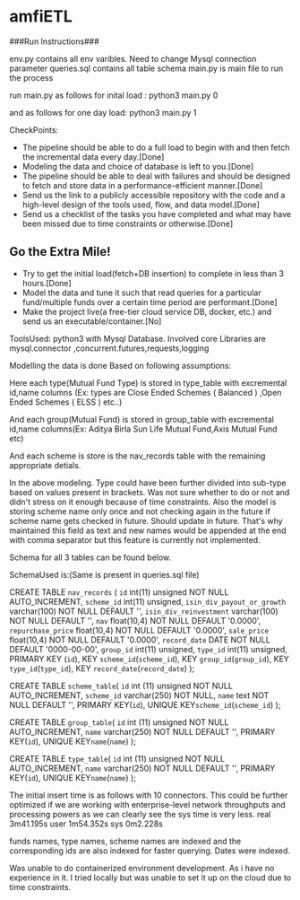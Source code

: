 # amfiETL
###Run Instructions###

env.py contains all env varibles. Need to change Mysql connection parameter
queries.sql contains all table schema
main.py is main file to run the process

run main.py as follows for inital load :
python3 main.py 0

and as follows for one day load:
python3 main.py 1


CheckPoints:

- The pipeline should be able to do a full load to begin with and then fetch the incremental data every day.[Done]
- Modeling the data and choice of database is left to you.[Done]
- The pipeline should be able to deal with failures and should be designed to fetch and store data in a performance-efficient manner.[Done]
- Send us the link to a publicly accessible repository with the code and a high-level design of the tools used, flow, and data model.[Done]
- Send us a checklist of the tasks you have completed and what may have been missed due to time constraints or otherwise.[Done]

## Go the Extra Mile!

- Try to get the initial load(fetch+DB insertion) to complete in less than 3 hours.[Done]
- Model the data and tune it such that read queries for a particular fund/multiple funds over a certain time period are performant.[Done]
- Make the project live(a free-tier cloud service DB, docker, etc.) and send us an executable/container.[No]


ToolsUsed:
python3 with Mysql Database.
Involved core Libraries are mysql.connector ,concurrent.futures,requests,logging


Modelling the data is done Based on following assumptions:

Here each type(Mutual Fund Type) is stored in type_table with excremental id,name columns (Ex: types are Close Ended Schemes ( Balanced ) ,Open Ended Schemes ( ELSS ) etc..)

And each group(Mutual Fund) is stored in group_table with excremental id,name columns(Ex: Aditya Birla Sun Life Mutual Fund,Axis Mutual Fund etc)

And each scheme is store is the nav_records table with the remaining appropriate detials.

In the above modeling. Type could have been further divided into sub-type based on values present in brackets. Was not sure whether to do or not and didn't stress on it enough because of time constraints.
Also the model is storing scheme name only once and not checking again in the future if scheme name gets checked in future. Should update in future. That's why maintained this field as text and new names would be appended at the end with comma separator but this feature is currently not implemented.




Schema for all 3 tables can be found below.



SchemaUsed is:(Same is present in queries.sql file)


CREATE TABLE `nav_records` (
  `id` int(11) unsigned NOT NULL AUTO_INCREMENT,
  `scheme_id`  int(11) unsigned,
  `isin_div_payout_or_growth` varchar(100) NOT NULL DEFAULT '',
  `isin_div_reinvestment` varchar(100) NOT NULL DEFAULT '',
  `nav` float(10,4) NOT NULL DEFAULT '0.0000',
  `repurchase_price` float(10,4) NOT NULL DEFAULT '0.0000',
  `sale_price` float(10,4) NOT NULL DEFAULT '0.0000',
  `record_date` DATE NOT NULL DEFAULT '0000-00-00',
  `group_id` int(11) unsigned,
  `type_id` int(11) unsigned,
   PRIMARY KEY (`id`),
   KEY `scheme_id`(`scheme_id`),
   KEY `group_id`(`group_id`),
   KEY `type_id`(`type_id`),
   KEY `record_date`(`record_date`)
);


CREATE TABLE `scheme_table`(
	`id` int (11) unsigned NOT NULL AUTO_INCREMENT,
	`scheme_id` varchar(250) NOT NULL,
	`name` text NOT NULL DEFAULT '',
	PRIMARY KEY(`id`),
	UNIQUE KEY`scheme_id`(`scheme_id`)
);


CREATE TABLE `group_table`(
	`id` int (11) unsigned NOT NULL AUTO_INCREMENT,
	`name` varchar(250) NOT NULL DEFAULT '',
	PRIMARY KEY(`id`),
	UNIQUE KEY`name`(`name`)
);

CREATE TABLE `type_table`(
	`id` int (11) unsigned NOT NULL AUTO_INCREMENT,
	`name` varchar(250) NOT NULL DEFAULT '',
	PRIMARY KEY(`id`),
	UNIQUE KEY`name`(`name`)
);

The initial insert time is as follows with 10 connectors. This could be further optimized if we are working with enterprise-level network throughputs and processing powers as we can clearly see the sys time is very less.
real  3m41.195s
user  1m54.352s
sys 0m2.228s

funds names, type names, scheme names are indexed and the corresponding ids are also indexed for faster querying. Dates were indexed.


Was unable to do containerized environment development. As i have no experience in it. I tried locally but was unable to set it up on the cloud due to time constraints. 



